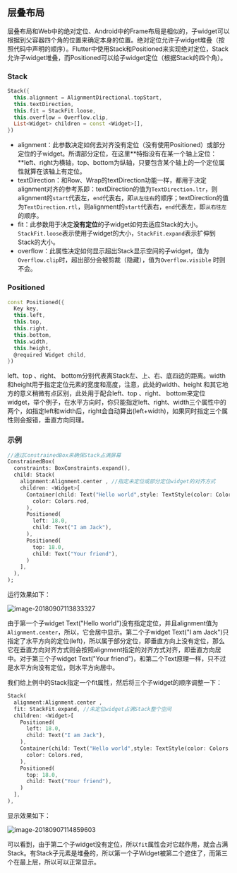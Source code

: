 ## 层叠布局

层叠布局和Web中的绝对定位、Android中的Frame布局是相似的，子widget可以根据到父容器四个角的位置来确定本身的位置。绝对定位允许子widget堆叠（按照代码中声明的顺序）。Flutter中使用Stack和Positioned来实现绝对定位，Stack允许子widget堆叠，而Positioned可以给子widget定位（根据Stack的四个角）。

### Stack

```dart
Stack({
  this.alignment = AlignmentDirectional.topStart,
  this.textDirection,
  this.fit = StackFit.loose,
  this.overflow = Overflow.clip,
  List<Widget> children = const <Widget>[],
})
```

- alignment：此参数决定如何去对齐没有定位（没有使用Positioned）或部分定位的子widget。所谓部分定位，在这里**特指没有在某一个轴上定位：**left、right为横轴，top、bottom为纵轴，只要包含某个轴上的一个定位属性就算在该轴上有定位。
- textDirection：和Row、Wrap的textDirection功能一样，都用于决定alignment对齐的参考系即：textDirection的值为`TextDirection.ltr`，则alignment的`start`代表左，`end`代表右，即`从左往右`的顺序；textDirection的值为`TextDirection.rtl`，则alignment的`start`代表右，`end`代表左，即`从右往左`的顺序。
- fit：此参数用于决定**没有定位**的子widget如何去适应Stack的大小。`StackFit.loose`表示使用子widget的大小，`StackFit.expand`表示扩伸到Stack的大小。
- overflow：此属性决定如何显示超出Stack显示空间的子widget，值为`Overflow.clip`时，超出部分会被剪裁（隐藏），值为`Overflow.visible` 时则不会。

### Positioned

```dart
const Positioned({
  Key key,
  this.left, 
  this.top,
  this.right,
  this.bottom,
  this.width,
  this.height,
  @required Widget child,
})
```

left、top 、right、 bottom分别代表离Stack左、上、右、底四边的距离。width和height用于指定定位元素的宽度和高度，注意，此处的width、height 和其它地方的意义稍微有点区别，此处用于配合left、top 、right、 bottom来定位widget，举个例子，在水平方向时，你只能指定left、right、width三个属性中的两个，如指定left和width后，right会自动算出(left+width)，如果同时指定三个属性则会报错，垂直方向同理。

### 示例

```dart
//通过ConstrainedBox来确保Stack占满屏幕
ConstrainedBox(
  constraints: BoxConstraints.expand(),
  child: Stack(
    alignment:Alignment.center , //指定未定位或部分定位widget的对齐方式
    children: <Widget>[
      Container(child: Text("Hello world",style: TextStyle(color: Colors.white)),
        color: Colors.red,
      ),
      Positioned(
        left: 18.0,
        child: Text("I am Jack"),
      ),
      Positioned(
        top: 18.0,
        child: Text("Your friend"),
      )        
    ],
  ),
);
```

运行效果如下：

![image-20180907113833327](https://cdn.jsdelivr.net/gh/flutterchina/flutter-in-action@1.0/docs/imgs/image-20180907113833327.png)



由于第一个子widget Text("Hello world")没有指定定位，并且alignment值为`Alignment.center`，所以，它会居中显示。第二个子widget Text("I am Jack")只指定了水平方向的定位(left)，所以属于部分定位，即垂直方向上没有定位，那么它在垂直方向对齐方式则会按照alignment指定的对齐方式对齐，即垂直方向居中。对于第三个子widget Text("Your friend")，和第二个Text原理一样，只不过是水平方向没有定位，则水平方向居中。

我们给上例中的Stack指定一个fit属性，然后将三个子widget的顺序调整一下：

```dart
Stack(
  alignment:Alignment.center ,
  fit: StackFit.expand, //未定位widget占满Stack整个空间
  children: <Widget>[
    Positioned(
      left: 18.0,
      child: Text("I am Jack"),
    ),
    Container(child: Text("Hello world",style: TextStyle(color: Colors.white)),
      color: Colors.red,
    ),
    Positioned(
      top: 18.0,
      child: Text("Your friend"),
    )
  ],
),
```

显示效果如下：

![image-20180907114859603](https://cdn.jsdelivr.net/gh/flutterchina/flutter-in-action@1.0/docs/imgs/image-20180907114859603.png)

可以看到，由于第二个子widget没有定位，所以`fit`属性会对它起作用，就会占满Stack。有Stack子元素是堆叠的，所以第一个子Widget被第二个遮住了，而第三个在最上层，所以可以正常显示。

